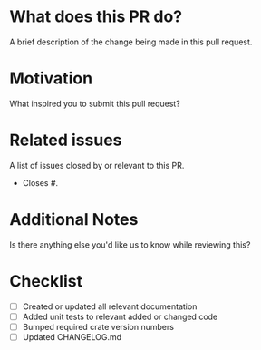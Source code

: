 # What does this PR do?

A brief description of the change being made in this pull request.

# Motivation

What inspired you to submit this pull request?

# Related issues

A list of issues closed by or relevant to this PR.

- Closes #.

# Additional Notes

Is there anything else you'd like us to know while reviewing this?

# Checklist

- [ ] Created or updated all relevant documentation
- [ ] Added unit tests to relevant added or changed code
- [ ] Bumped required crate version numbers
- [ ] Updated CHANGELOG.md
